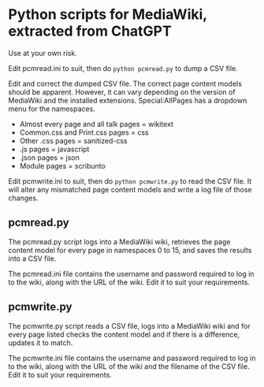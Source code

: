 # Python scripts for MediaWiki, extracted from ChatGPT

Use at your own risk.

Edit pcmread.ini to suit, then do ```python pcmread.py``` to dump a CSV file.

Edit and correct the dumped CSV file. The correct page content models should be apparent. However, it can vary depending on the version of MediaWiki and the installed extensions. Special:AllPages has a dropdown menu for the namespaces.

* Almost every page and all talk pages = wikitext
* Common.css and Print.css pages = css
* Other .css pages = sanitized-css
* .js pages = javascript
* .json pages = json
* Module pages = scribunto

Edit pcmwrite.ini to suit, then do ```python pcmwrite.py``` to read the CSV file. It will alter any mismatched page content models and write a log file of those changes.

## pcmread.py

The pcmread.py script logs into a MediaWiki wiki, retrieves the page content model for every page in namespaces 0 to 15, and saves the results into a CSV file.

The pcmread.ini file contains the username and password required to log in to the wiki, along with the URL of the wiki. Edit it to suit your requirements.

## pcmwrite.py

The pcmwrite.py script reads a CSV file, logs into a MediaWiki wiki and for every page listed checks the content model and if there is a difference, updates it to match.

The pcmwrite.ini file contains the username and password required to log in to the wiki, along with the URL of the wiki and the filename of the CSV file. Edit it to suit your requirements.
